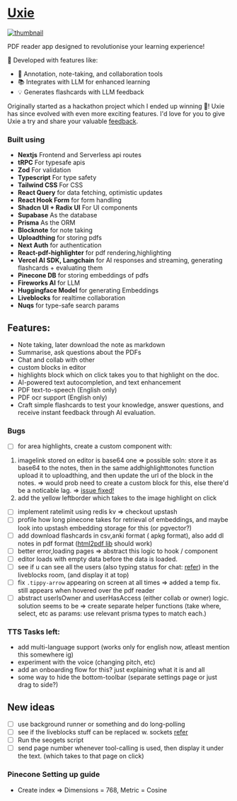 # [Uxie](https://uxie.vercel.app)

[![thumbnail](./public/thumbnail.png)](https://www.youtube.com/watch?v=m97zcPWSceU)

PDF reader app designed to revolutionise your learning experience!

🚀 Developed with features like:

- 📝 Annotation, note-taking, and collaboration tools
- 📚 Integrates with LLM for enhanced learning
- 💡 Generates flashcards with LLM feedback

Originally started as a hackathon project which I ended up winning 🥇! Uxie has since evolved with even more exciting features.
I'd love for you to give Uxie a try and share your valuable [feedback](https://uxie.vercel.app/feedback).

### Built using

- **Nextjs** Frontend and Serverless api routes
- **tRPC** For typesafe apis
- **Zod** For validation
- **Typescript** For type safety
- **Tailwind CSS** For CSS
- **React Query** for data fetching, optimistic updates
- **React Hook Form** for form handling
- **Shadcn UI + Radix UI** For UI components
- **Supabase** As the database
- **Prisma** As the ORM
- **Blocknote** for note taking
- **Uploadthing** for storing pdfs
- **Next Auth** for authentication
- **React-pdf-highlighter** for pdf rendering,highlighting
- **Vercel AI SDK, Langchain** for AI responses and streaming, generating flashcards + evaluating them
- **Pinecone DB** for storing embeddings of pdfs
- **Fireworks AI** for LLM
- **Huggingface Model** for generating Embeddings
- **Liveblocks** for realtime collaboration
- **Nuqs** for type-safe search params

## Features:

- Note taking, later download the note as markdown
- Summarise, ask questions about the PDFs
- Chat and collab with other
- custom blocks in editor
- highlights block which on click takes you to that highlight on the doc.
- AI-powered text autocompletion, and text enhancement
- PDF text-to-speech (English only)
- PDF ocr support (English only)
- Craft simple flashcards to test your knowledge, answer questions, and receive instant feedback through AI evaluation.

### Bugs

- [ ] for area highlights, create a custom component with:

1. imagelink stored on editor is base64 one => possible soln: store it as base64 to the notes, then in the same addhighlighttonotes function upload it to uploadthing, and then
   update the url of the block in the notes. => would prob need to create a custom block for this, else there'd be a noticable lag. => [issue fixed!](https://github.com/TypeCellOS/BlockNote/issues/410)
2. add the yellow leftborder which takes to the image highlight on click

- [ ] implement ratelimit using redis kv => checkout upstash
- [ ] profile how long pinecone takes for retrieval of embeddings, and maybe look into upstash embedding storage for this (or pgvector?)
- [ ] add download flashcards in csv,anki format ( apkg format), also add dl notes in pdf format ([html2pdf lib](https://ekoopmans.github.io/html2pdf.js/) should work)
- [ ] better error,loading pages => abstract this logic to hook / component
- [ ] editor loads with empty data before the data is loaded.
- [ ] see if u can see all the users (also typing status for chat: [refer](https://github.com/konradhy/build-jotion/blob/master/components/editor.tsx#L93)) in the liveblocks room, (and display it at top)
- [ ] fix `.tippy-arrow` appearing on screen at all times => added a temp fix. still appears when hovered over the pdf reader
- [ ] abstract userIsOwner and userHasAccess (either collab or owner) logic.
      solution seems to be => create separate helper functions (take where, select, etc as params: use relevant prisma types to match each.)

### TTS Tasks left:

- add multi-language support (works only for english now, atleast mention this somewhere ig)
- experiment with the voice (changing pitch, etc)
- add an onboarding flow for this? just explaining what it is and all
- some way to hide the bottom-toolbar (separate settings page or just drag to side?)

## New ideas

- [ ] use background runner or something and do long-polling
- [ ] see if the liveblocks stuff can be replaced w. sockets [refer](https://www.blocknotejs.org/docs/real-time-collaboration#yjs-providers)
- [ ] Run the seogets script
- [ ] send page number whenever tool-calling is used, then display it under the text. (which takes to that page on click)

### Pinecone Setting up guide

- Create index => Dimensions = 768, Metric = Cosine
